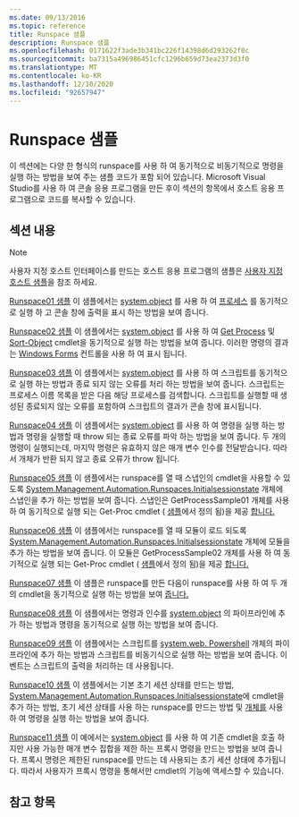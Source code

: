 ```yaml
---
ms.date: 09/13/2016
ms.topic: reference
title: Runspace 샘플
description: Runspace 샘플
ms.openlocfilehash: 0171622f3ade3b341bc226f14398d6d293262f0c
ms.sourcegitcommit: ba7315a496986451cfc1296b659d73ea2373d3f0
ms.translationtype: MT
ms.contentlocale: ko-KR
ms.lasthandoff: 12/10/2020
ms.locfileid: "92657947"
---
```

# <a name="runspace-samples"></a>Runspace 샘플

이 섹션에는 다양 한 형식의 runspace를 사용 하 여 동기적으로 비동기적으로 명령을 실행 하는 방법을 보여 주는 샘플 코드가 포함 되어 있습니다. Microsoft Visual Studio를 사용 하 여 콘솔 응용 프로그램을 만든 후이 섹션의 항목에서 호스트 응용 프로그램으로 코드를 복사할 수 있습니다.

## <a name="in-this-section"></a>섹션 내용

> [!NOTE]
> 사용자 지정 호스트 인터페이스를 만드는 호스트 응용 프로그램의 샘플은 [사용자 지정 호스트 샘플](./custom-host-samples.md)을 참조 하세요.

 [Runspace01 샘플](./runspace01-sample.md) 이 샘플에서는 [system.object](/dotnet/api/system.management.automation.powershell) 를 사용 하 여 [프로세스](/powershell/module/Microsoft.PowerShell.Management/Get-Process) 를 동기적으로 실행 하 고 콘솔 창에 출력을 표시 하는 방법을 보여 줍니다.

 [Runspace02 샘플](./runspace02-sample.md) 이 샘플에서는 [system.object](/dotnet/api/system.management.automation.powershell) 를 사용 하 여 [Get Process](/powershell/module/Microsoft.PowerShell.Management/Get-Process) 및 [Sort-Object](/powershell/module/Microsoft.PowerShell.Utility/Sort-Object) cmdlet을 동기적으로 실행 하는 방법을 보여 줍니다. 이러한 명령의 결과는 [Windows Forms](/dotnet/api/System.Windows.Forms.DataGridView) 컨트롤을 사용 하 여 표시 됩니다.

 [Runspace03 샘플](./runspace03-sample.md) 이 샘플에서는 [system.object](/dotnet/api/system.management.automation.powershell) 를 사용 하 여 스크립트를 동기적으로 실행 하는 방법과 종료 되지 않는 오류를 처리 하는 방법을 보여 줍니다. 스크립트는 프로세스 이름 목록을 받은 다음 해당 프로세스를 검색합니다. 스크립트를 실행할 때 생성된 종료되지 않는 오류를 포함하여 스크립트의 결과가 콘솔 창에 표시됩니다.

 [Runspace04 샘플](./runspace04-sample.md) 이 샘플에서는 [system.object](/dotnet/api/system.management.automation.powershell) 를 사용 하 여 명령을 실행 하는 방법과 명령을 실행할 때 throw 되는 종료 오류를 파악 하는 방법을 보여 줍니다. 두 개의 명령이 실행되는데, 마지막 명령은 유효하지 않은 매개 변수 인수를 전달받습니다. 따라서 개체가 반환 되지 않고 종료 오류가 throw 됩니다.

 [Runspace05 샘플](./runspace05-sample.md) 이 샘플에서는 runspace를 열 때 스냅인의 cmdlet을 사용할 수 있도록 [System.Management.Automation.Runspaces.Initialsessionstate](/dotnet/api/System.Management.Automation.Runspaces.InitialSessionState) 개체에 스냅인을 추가 하는 방법을 보여 줍니다. 스냅인은 GetProcessSample01 개체를 사용 하 여 동기적으로 실행 되는 Get-Proc cmdlet ( [샘플](../cmdlet/getprocesssample01-sample.md)에서 정의 됨)을 제공 [합니다.](/dotnet/api/system.management.automation.powershell)

 [Runspace06 샘플](./runspace06-sample.md) 이 샘플에서는 runspace를 열 때 모듈이 로드 되도록 [System.Management.Automation.Runspaces.Initialsessionstate](/dotnet/api/System.Management.Automation.Runspaces.InitialSessionState) 개체에 모듈을 추가 하는 방법을 보여 줍니다. 이 모듈은 GetProcessSample02 개체를 사용 하 여 동기적으로 실행 되는 Get-Proc cmdlet ( [샘플](../cmdlet/getprocesssample02-sample.md)에서 정의 됨)을 제공 [합니다.](/dotnet/api/system.management.automation.powershell)

 [Runspace07 샘플](./runspace07-sample.md) 이 샘플은 runspace를 만든 다음이 runspace를 사용 하 여 두 개의 cmdlet을 동기적으로 실행 하는 방법을 보여 [줍니다.](/dotnet/api/system.management.automation.powershell)

 [Runspace08 샘플](./runspace08-sample.md) 이 샘플에서는 명령과 인수를 [system.object](/dotnet/api/system.management.automation.powershell) 의 파이프라인에 추가 하는 방법과 명령을 동기적으로 실행 하는 방법을 보여 줍니다.

 [Runspace09 샘플](./runspace09-sample.md) 이 샘플에서는 스크립트를 [system.web. Powershell](/dotnet/api/system.management.automation.powershell) 개체의 파이프라인에 추가 하는 방법과 스크립트를 비동기식으로 실행 하는 방법을 보여 줍니다. 이벤트는 스크립트의 출력을 처리하는 데 사용됩니다.

 [Runspace10 샘플](./runspace10-sample.md) 이 샘플에서는 기본 초기 세션 상태를 만드는 방법, [System.Management.Automation.Runspaces.Initialsessionstate](/dotnet/api/System.Management.Automation.Runspaces.InitialSessionState)에 cmdlet을 추가 하는 방법, 초기 세션 상태를 사용 하는 runspace를 만드는 방법 및 [개체를](/dotnet/api/system.management.automation.powershell) 사용 하 여 명령을 실행 하는 방법을 보여 줍니다.

 [Runspace11 샘플](./runspace11-sample.md) 이 예에서는 [system.object](/dotnet/api/System.Management.Automation.ProxyCommand) 를 사용 하 여 기존 cmdlet을 호출 하지만 사용 가능한 매개 변수 집합을 제한 하는 프록시 명령을 만드는 방법을 보여 줍니다. 프록시 명령은 제한된 runspace를 만드는 데 사용되는 초기 세션 상태에 추가됩니다. 따라서 사용자가 프록시 명령을 통해서만 cmdlet의 기능에 액세스할 수 있습니다.

## <a name="see-also"></a>참고 항목
